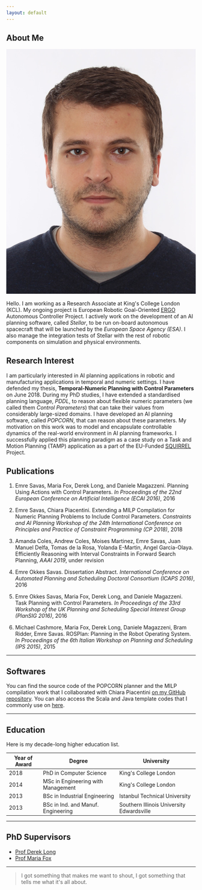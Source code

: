 ```yaml
---
layout: default
---
```


## About Me

<img class="profile-picture" src="emre.jpg">

Hello. I am working as a Research Associate at King's College London (KCL). My ongoing project is European Robotic Goal-Oriented [ERGO](http://h2020-ergo.gmv.com/author/ergo/) Autonomous Controller Project. I actively work on the development of an AI planning software, called *Stellar*, to be run on-board autonomous spacecraft that will be launched by the *European Space Agency (ESA)*. I also manage the integration tests of Stellar with the rest of robotic components on simulation and physical environments. 

## Research Interest

I am particularly interested in AI planning applications in robotic and manufacturing applications in temporal and numeric settings. I have defended my thesis, **Temporal-Numeric Planning with Control Parameters** on June 2018. During my PhD studies, I have extended a standardised planning language, *PDDL*, to reason about flexible numeric parameters (we called them *Control Parameters*) that can take their values from considerably large-sized domains. I have developed an AI planning software, called *POPCORN*, that can reason about these parameters. My motivation on this work was to model and encapsulate controllable dynamics of the real-world environment in AI planning frameworks. I successfully applied this planning paradigm as a case study on a Task and Motion Planning (TAMP) application as a part of the EU-Funded [SQUIRREL](http://www.squirrel-project.eu/) Project.

## Publications

1. Emre Savas, Maria Fox, Derek Long, and Daniele Magazzeni. Planning Using Actions with Control Parameters. *In Proceedings of the 22nd European Conference on Artificial Intelligence (ECAI 2016)*, 2016

2. Emre Savas, Chiara Piacentini. Extending a MILP Compilation for Numeric Planning Problems to Include Control Parameters. *Constraints and AI Planning Workshop of the 24th International Conference on Principles and Practice of Constraint Programming (CP 2018)*, 2018

3. Amanda Coles, Andrew Coles, Moises Martinez, Emre Savas, Juan Manuel Delfa, Tomas de la Rosa, Yolanda E-Martin, Angel Garcia-Olaya. Efficiently Reasoning with Interval Constraints in Forward Search Planning, *AAAI 2019*, under revision

4. Emre Okkes Savas. Dissertation Abstract. *International Conference on Automated Planning and Scheduling Doctoral Consortium (ICAPS 2016)*, 2016

5. Emre Okkes Savas, Maria Fox, Derek Long, and Daniele Magazzeni. Task Planning with Control Parameters. *In Proceedings of the 33rd Workshop of the UK Planning and Scheduling Special Interest Group (PlanSIG 2016)*, 2016

6. Michael Cashmore, Maria Fox, Derek Long, Daniele Magazzeni, Bram Ridder, Emre Savas. ROSPlan: Planning in the Robot Operating System. *In Proceedings of the 6th Italian Workshop on Planning and Scheduling (IPS 2015)*, 2015

---

## Softwares

You can find the source code of the POPCORN planner and the MILP compilation work that I collaborated with Chiara Piacentini [on my GitHub repository](https://github.com/Emresav/popcorn). You can also access the Scala and Java template codes that I commonly use on [here](https://github.com/Emresav/).

---

## Education

Here is my decade-long higher education list. 

Year of Award | Degree | University
--------------|--------|--------------
2018 | PhD in Computer Science | King's College London
2014 | MSc in Engineering with Management | King's College London
2013 | BSc in Industrial Engineering | Istanbul Technical University
2013 | BSc in Ind. and Manuf. Engineering | Southern Illinois University Edwardsville

---

## PhD Supervisors
* [Prof Derek Long](https://www.kcl.ac.uk/nms/depts/informatics/people/atoz/longd.aspx)
* [Prof Maria Fox](https://www.kcl.ac.uk/nms/depts/informatics/people/atoz/foxm.aspx)

---

> I got something that makes me want to shout, I got something that tells me what it's all about.
